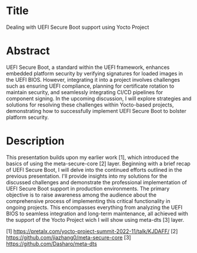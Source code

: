 # Title

Dealing with UEFI Secure Boot support using Yocto Project

# Abstract

UEFI Secure Boot, a standard within the UEFI framework, enhances embedded
platform security by verifying signatures for loaded images in the UEFI BIOS.
However, integrating it into a project involves challenges such as ensuring UEFI
compliance, planning for certificate rotation to maintain security, and
seamlessly integrating CI/CD pipelines for component signing. In the upcoming
discussion, I will explore strategies and solutions for resolving these
challenges within Yocto-based projects, demonstrating how to successfully
implement UEFI Secure Boot to bolster platform security.

# Description

This presentation builds upon my earlier work [1], which introduced the basics
of using the meta-secure-core [2] layer. Beginning with a brief recap of UEFI
Secure Boot, I will delve into the continued efforts outlined in the previous
presentation. I'll provide insights into my solutions for the discussed
challenges and demonstrate the professional implementation of UEFI Secure Boot
support in production environments. The primary objective is to raise awareness
among the audience about the comprehensive process of implementing this critical
functionality in ongoing projects. This encompasses everything from analyzing
the UEFI BIOS to seamless integration and long-term maintenance, all achieved
with the support of the Yocto Project wich I will show using meta-dts [3] layer.

[1] https://pretalx.com/yocto-project-summit-2022-11/talk/KJDAFF/
[2] https://github.com/jiazhang0/meta-secure-core
[3] https://github.com/Dasharo/meta-dts
